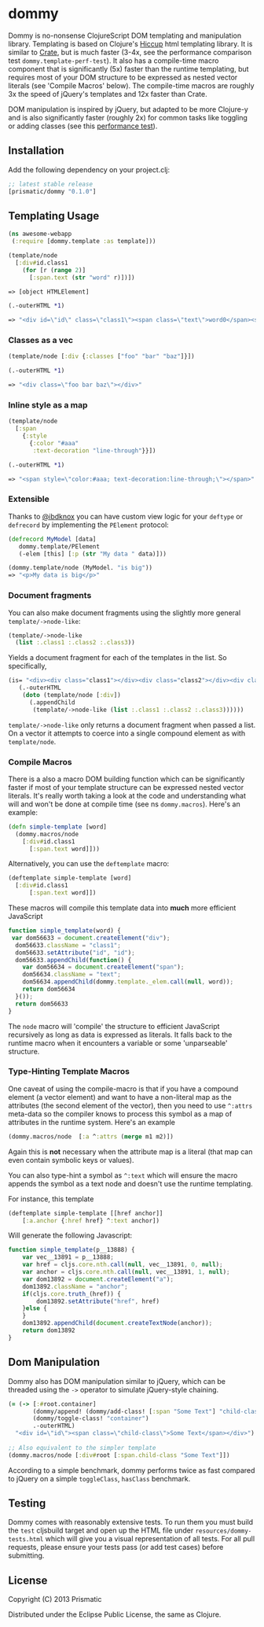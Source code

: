 # dommy

Dommy is no-nonsense ClojureScript DOM templating and manipulation library. Templating is based on Clojure's [Hiccup](https://github.com/weavejester/hiccup/) html templating library. It is similar to [Crate](https://github.com/ibdknox/crate), but is much faster (3-4x, see the performance comparison test `dommy.template-perf-test`). It also has a compile-time macro component that is significantly (5x) faster than the runtime templating, but requires most of your DOM structure to be expressed as nested vector literals (see 'Compile Macros' below). The compile-time macros are roughly 3x the speed of jQuery's templates and 12x faster than Crate.  

DOM manipulation is inspired by jQuery, but adapted to be more Clojure-y and is also significantly faster (roughly 2x) for common tasks like toggling or adding classes (see this [performance test](https://github.com/Prismatic/dommy/tree/master/test/dommycore_test.clj)).


## Installation

Add the following dependency on your project.clj:

```clojure
;; latest stable release
[prismatic/dommy "0.1.0"]
```

## Templating Usage


```clojure
(ns awesome-webapp
 (:require [dommy.template :as template]))

(template/node
  [:div#id.class1
    (for [r (range 2)]
      [:span.text (str "word" r)])])

=> [object HTMLElement]

(.-outerHTML *1)

=> "<div id=\"id\" class=\"class1\"><span class=\"text\">word0</span><span class=\"text\">word1</span></div>"
```

### Classes as a vec

```clojure
(template/node [:div {:classes ["foo" "bar" "baz"]}])

(.-outerHTML *1)

=> "<div class=\"foo bar baz\"></div>"
```

### Inline style as a map

```clojure
(template/node
  [:span
    {:style
      {:color "#aaa"
       :text-decoration "line-through"}}])

(.-outerHTML *1)

=> "<span style=\"color:#aaa; text-decoration:line-through;\"></span>"
```


### Extensible

Thanks to [@ibdknox](https://github.com/ibdknox/) you can have custom view logic for your <code>deftype</code> or <code>defrecord</code> by implementing the <code>PElement</code> protocol:

```clojure
(defrecord MyModel [data]
   dommy.template/PElement
   (-elem [this] [:p (str "My data " data)]))

(dommy.template/node (MyModel. "is big"))
=> "<p>My data is big</p>"
```

### Document fragments

You can also make document fragments using the slightly more general `template/->node-like`:

```clojure
(template/->node-like
  (list :.class1 :.class2 :.class3))
```
Yields a document fragment for each of the templates in the list. So specifically,

```clojure
(is= "<div><div class="class1"></div><div class="class2"></div><div class="class3"></div></div>"
   (.-outerHTML
    (doto (template/node [:div])
      (.appendChild 
       (template/->node-like (list :.class1 :.class2 :.class3))))))
```

`template/->node-like` only returns a document fragment when passed a list. On a vector it attempts
to coerce into a single compound element as with `template/node`.

### Compile Macros

There is a also a macro DOM building function which can be significantly faster if most of your template structure can be expressed nested vector literals. It's really worth taking a look at the code and understanding what will and won't be done at compile time (see ns <code>dommy.macros</code>). Here's an example:

```clojure
(defn simple-template [word]
  (dommy.macros/node
    [:div#id.class1
	  [:span.text word]]))
```

Alternatively, you can use the <code>deftemplate</code> macro:


```clojure
(deftemplate simple-template [word]
  [:div#id.class1
	  [:span.text word]])
```

These macros will compile this template data into **much** more efficient JavaScript

```javascript
function simple_template(word) {
 var dom56633 = document.createElement("div");
  dom56633.className = "class1";
  dom56633.setAttribute("id", "id");
  dom56633.appendChild(function() {
    var dom56634 = document.createElement("span");
    dom56634.className = "text";
    dom56634.appendChild(dommy.template._elem.call(null, word));
    return dom56634
  }());
  return dom56633
}
```

The <code>node</code> macro will 'compile' the structure to efficient JavaScript recursively as
long as data is expressed as literals. It falls back to the runtime macro when it encounters a variable
or some 'unparseable' structure. 

### Type-Hinting Template Macros

One caveat of using the compile-macro is that if you have a compound element (a vector element) and want to have a non-literal map as the attributes (the second element of the vector), then you need to use <code>^:attrs</code> meta-data so the compiler knows to process this symbol as a map of attributes in the runtime system. Here's an example


```clojure
(dommy.macros/node  [:a ^:attrs (merge m1 m2)])
```

Again this is **not** necessary when the attribute map is a literal (that map can even contain symbolic keys or values).

You can also type-hint a symbol as <code>^:text</code> which will ensure the macro appends
the symbol as a text node and doesn't use the runtime templating.

For instance, this template

```clojure
(deftemplate simple-template [[href anchor]]
    [:a.anchor {:href href} ^:text anchor])
```

Will generate the following Javascript:


```javascript
function simple_template(p__13888) {
    var vec__13891 = p__13888;
    var href = cljs.core.nth.call(null, vec__13891, 0, null);
    var anchor = cljs.core.nth.call(null, vec__13891, 1, null);
    var dom13892 = document.createElement("a");
    dom13892.className = "anchor";
    if(cljs.core.truth_(href)) {
        dom13892.setAttribute("href", href)
    }else {
    }
    dom13892.appendChild(document.createTextNode(anchor));
    return dom13892
}
```

## Dom Manipulation

Dommy also has DOM manipulation similar to jQuery, which can be threaded using the `->` operator
to simulate jQuery-style chaining.

```clojure
(= (-> [:#root.container]
       (dommy/append! (dommy/add-class! [:span "Some Text"] "child-class"))
  	   (dommy/toggle-class! "container")
       .-outerHTML)
  "<div id=\"id\"><span class=\"child-class\">Some Text</span></div>")
  
;; Also equivalent to the simpler template
(dommy.macros/node [:div#root [:span.child-class "Some Text"]])  
```

According to a simple benchmark, dommy performs twice as fast compared to jQuery on a simple `toggleClass`, `hasClass` benchmark.

## Testing

Dommy comes with reasonably extensive tests. To run them you must build the `test`  cljsbuild target and open
up the HTML file under `resources/dommy-tests.html` which will give you a visual representation of all tests. For
all pull requests, please ensure your tests pass (or add test cases) before submitting. 


## License

Copyright (C) 2013 Prismatic

Distributed under the Eclipse Public License, the same as Clojure.
